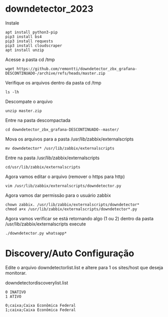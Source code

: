 # downdetector_2023
Instale

	apt install python3-pip
	pip3 install bs4
 	pip3 install requests
 	pip3 install cloudscraper
 	apt install unzip
		 
Acesse a pasta cd /tmp

	wget https://github.com/remontti/downdetector_zbx_grafana-DESCONTINUADO-/archive/refs/heads/master.zip
Verifique os arquivos dentro da pasta cd /tmp
		 
	ls -lh
Descompate o arquivo		 
		 
	unzip master.zip
Entre na pasta descompactada
		
	cd downdetector_zbx_grafana-DESCONTINUADO--master/
Mova os arquivos para a pasta /usr/lib/zabbix/externalscripts
		 
	mv downdetector* /usr/lib/zabbix/externalscripts
Entre na pasta /usr/lib/zabbix/externalscripts

	cd/usr/lib/zabbix/externalscripts
Agora vamos editar o arquivo (remover o https para http)

	vim /usr/lib/zabbix/externalscripts/downdetector.py
Agora vamos dar permissão para o usuário zabbix
		
	chown zabbix. /usr/lib/zabbix/externalscripts/downdetector*
	chmod a+x /usr/lib/zabbix/externalscripts/downdetector*.py
Agora vamos verificar se está retornando algo (1 ou 2) dentro da pasta /usr/lib/zabbix/externalscripts execute
		 
	./downdetector.py whatsapp*
	
# Discovery/Auto Configuração
Edite o arquivo downdetectorlist.list e altere para 1 os sites/host que deseja monitorar.

downdetectordiscoverylist.list

	0 INATIVO
	1 ATIVO

	0;caixa;Caixa Econômica Federal
	1;caixa;Caixa Econômica Federal
